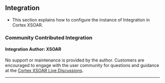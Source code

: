 ## Integration
- This section explains how to configure the instance of Integration in Cortex XSOAR.

### Community Contributed Integration
#### Integration Author: XSOAR
No support or maintenance is provided by the author. Customers are encouraged
to engage with the user community for questions and guidance at the
[Cortex XSOAR Live Discussions](url).
***
